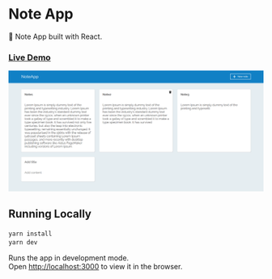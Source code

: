 # Note App
:pencil: Note App built with React.

### [Live Demo](https://dnnoteapp.netlify.app/)

![Screenshot](screenshot.png)

## Running Locally

```sh
yarn install
yarn dev
```

Runs the app in development mode.<br>
Open [http://localhost:3000](http://localhost:3000) to view it in the browser.